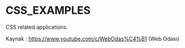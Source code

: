 # CSS_EXAMPLES
CSS related applications.

Kaynak : https://www.youtube.com/c/WebOdas%C4%B1 (Web Odası)
